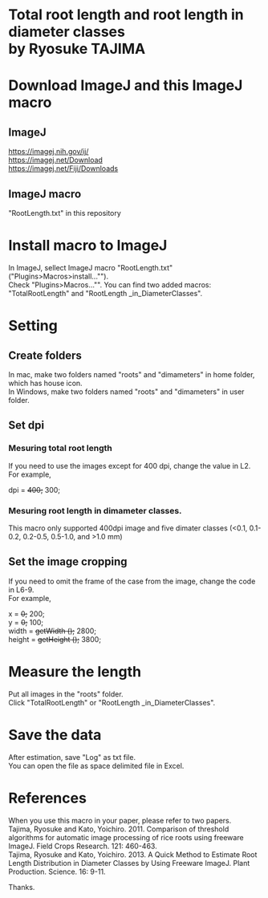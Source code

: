 Total root length and root length in diameter classes  
by Ryosuke TAJIMA  
=====================
  
  
# Download ImageJ and this ImageJ macro
## ImageJ  
https://imagej.nih.gov/ij/  
https://imagej.net/Download  
https://imagej.net/Fiji/Downloads  
  
## ImageJ macro  
"RootLength.txt" in this repository  
  
# Install macro to ImageJ  
In ImageJ, sellect ImageJ macro "RootLength.txt" ("Plugins>Macros>install..."").  
Check "Plugins>Macros..."".
You can find two added macros: "TotalRootLength" and "RootLength _in_DiameterClasses".  
  
# Setting  
## Create folders
In mac, make two folders named "roots" and "dimameters" in home folder, which has house icon.  
In Windows, make two folders named "roots" and "dimameters" in user folder.  
  
## Set dpi
### Mesuring total root length
If you need to use the images except for 400 dpi, change the value in L2.  
For example,  
  
dpi = ~~400;~~ 300;  
  
### Mesuring root length in dimameter classes.
This macro only supported 400dpi image and five dimater classes (<0.1, 0.1-0.2, 0.2-0.5, 0.5-1.0, and >1.0 mm)  
  
## Set the image cropping
If you need to omit the frame of the case from the image, change the code in L6-9.  
For example,  
  
x = ~~0;~~ 200;  
y = ~~0;~~ 100;  
width = ~~getWidth ();~~ 2800;  
height = ~~getHeight ();~~ 3800;  
  
  
# Measure the length  
Put all images in the "roots" folder.  
Click "TotalRootLength" or "RootLength _in_DiameterClasses".  
  
# Save the data
After estimation, save "Log" as txt file.  
You can open the file as space delimited file in Excel.  
  
# References
When you use this macro in your paper, please refer to two papers.  
Tajima, Ryosuke and Kato, Yoichiro. 2011. Comparison of threshold algorithms for automatic image processing of rice roots using freeware ImageJ. Field Crops Research. 121: 460-463.  
Tajima, Ryosuke and Kato, Yoichiro. 2013. A Quick Method to Estimate Root Length Distribution in Diameter Classes by Using Freeware ImageJ. Plant Production. Science. 16: 9-11.  
  
  
Thanks.  